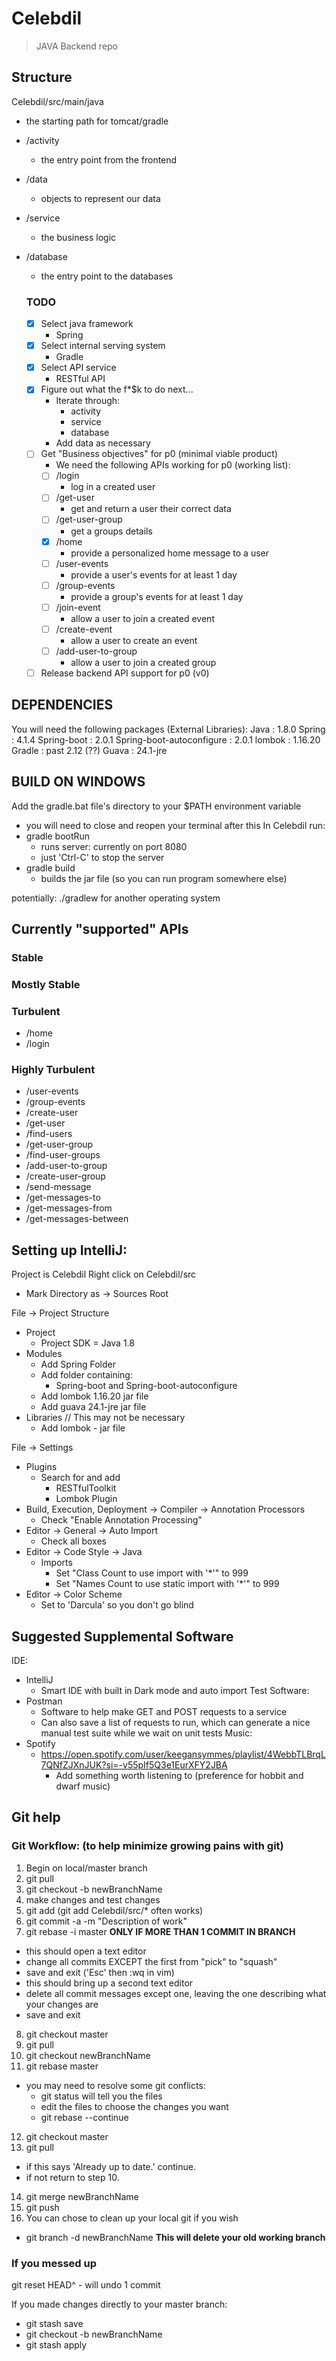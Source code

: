 # Celebdil
  > JAVA Backend repo

## Structure
Celebdil/src/main/java
* the starting path for tomcat/gradle
* /activity
  * the entry point from the frontend
* /data
  * objects to represent our data
* /service
  * the business logic
* /database
  * the entry point to the databases

  ### TODO
  - [X] Select java framework
    - Spring
  - [X] Select internal serving system
    - Gradle
  - [X] Select API service
    - RESTful API
  - [X] Figure out what the f*$k to do next...
    - Iterate through:
      *   activity
      *   service
      *   database
    - Add data as necessary
  - [ ] Get "Business objectives" for p0 (minimal viable product)
    -  We need the following APIs working for p0 (working list):
      - [ ] /login
        - log in a created user
      - [ ] /get-user
        - get and return a user their correct data
      - [ ] /get-user-group
        - get a groups details
      - [X] /home
        - provide a personalized home message to a user
      - [ ] /user-events
        - provide a user's events for at least 1 day
      - [ ] /group-events
        - provide a group's events for at least 1 day
      - [ ] /join-event
        - allow a user to join a created event
      - [ ] /create-event
        - allow a user to create an event
      - [ ] /add-user-to-group
        - allow a user to join a created group
  - [ ] Release backend API support for p0 (v0)

## DEPENDENCIES
You will need the following packages (External Libraries):
Java                      : 1.8.0
Spring                    : 4.1.4
Spring-boot               : 2.0.1
Spring-boot-autoconfigure : 2.0.1
lombok                    : 1.16.20
Gradle                    : past 2.12 (??)
Guava                     : 24.1-jre

## BUILD ON WINDOWS
Add the gradle.bat file's directory to your $PATH environment variable
* you will need to close and reopen your terminal after this
In Celebdil run:
* gradle bootRun
  * runs server: currently on port 8080
  * just 'Ctrl-C' to stop the server
* gradle build
  * builds the jar file (so you can run program somewhere else)

potentially: ./gradlew for another operating system

## Currently "supported" APIs

### Stable

### Mostly Stable

### Turbulent

* /home
* /login

### Highly Turbulent

* /user-events
* /group-events
* /create-user
* /get-user
* /find-users
* /get-user-group
* /find-user-groups
* /add-user-to-group
* /create-user-group
* /send-message
* /get-messages-to
* /get-messages-from
* /get-messages-between

## Setting up IntelliJ:
Project is Celebdil
Right click on Celebdil/src
* Mark Directory as -> Sources Root

File -> Project Structure
* Project
  * Project SDK = Java 1.8
* Modules
  * Add Spring Folder
  * Add folder containing:
    * Spring-boot and Spring-boot-autoconfigure
  * Add lombok 1.16.20 jar file
  * Add guava 24.1-jre jar file
* Libraries // This may not be necessary
  * Add lombok - jar file

File -> Settings
* Plugins
  * Search for and add
    * RESTfulToolkit
    * Lombok Plugin
* Build, Execution, Deployment -> Compiler -> Annotation Processors
  * Check "Enable Annotation Processing"
* Editor -> General -> Auto Import
  * Check all boxes
* Editor -> Code Style -> Java
  * Imports
    * Set "Class Count to use import with '*'" to 999
    * Set "Names Count to use static import with '*'" to 999
* Editor -> Color Scheme
  * Set to 'Darcula' so you don't go blind

## Suggested Supplemental Software

IDE:
* IntelliJ
  * Smart IDE with built in Dark mode and auto import
Test Software:
* Postman
  * Software to help make GET and POST requests to a service
  * Can also save a list of requests to run, which can generate a nice manual test suite while we wait on unit tests
Music:
* Spotify
  * https://open.spotify.com/user/keegansymmes/playlist/4WebbTLBrqL7QNfZJXnJUK?si=-v55pIf5Q3e1EurXFY2JBA
    * Add something worth listening to (preference for hobbit and dwarf music)

## Git help

### Git Workflow: (to help minimize growing pains with git)

1) Begin on local/master branch
2) git pull
3) git checkout -b newBranchName
4) make changes and test changes
5) git add <all changes> (git add Celebdil/src/* often works)
6) git commit -a -m "Description of work"
7) git rebase -i master **ONLY IF MORE THAN 1 COMMIT IN BRANCH**
* this should open a text editor
* change all commits EXCEPT the first from "pick" to "squash"
* save and exit ('Esc' then :wq in vim)
* this should bring up a second text editor
* delete all commit messages except one, leaving the one describing what your changes are
* save and exit
8) git checkout master
9) git pull
10) git checkout newBranchName
11) git rebase master
* you may need to resolve some git conflicts:
  * git status will tell you the files
  * edit the files to choose the changes you want
  * git rebase --continue
12) git checkout master
13) git pull
* if this says 'Already up to date.' continue.
* if not return to step 10.
14) git merge newBranchName
15) git push
16) You can chose to clean up your local git if you wish
* git branch -d newBranchName **This will delete your old working branch**

### If you messed up

git reset HEAD^ - will undo 1 commit

If you made changes directly to your master branch:
* git stash save
* git checkout -b newBranchName
* git stash apply